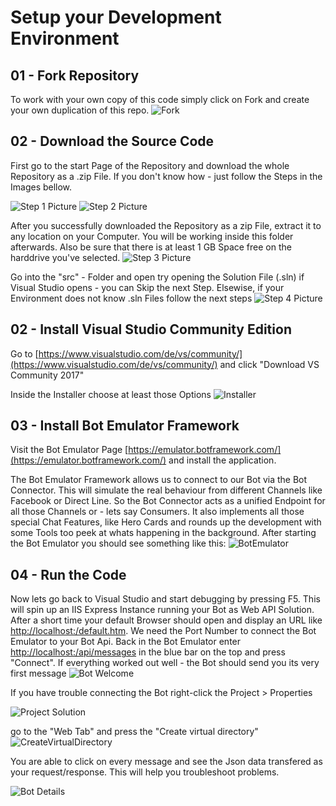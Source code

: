 # Setup your Development Environment

## 01 - Fork Repository

To work with your own copy of this code simply click on Fork and create your own duplication of this repo.
![Fork](https://xjm6sg.by3302.livefilestore.com/y4mxQshF5uY28qpkoR2qQ8Qe9VugAgr9iAm-OkzAYLtKb-hkybS9nKKBRsEhJNtCS4ygIQaBeGVcU9iw028XbwC0sUa2EJduxIP6T1YoI0zH9XXTYP4YV-t0t3qk8TUoLIgMC3afpDFH51aJ6RHiBr7Hh0UkAophmYyKX8fom4jfizOie__IDrSuJAsg4fG2v737j4RiMGUp2OusoBTZGKyeA?width=660&height=110&cropmode=none)

## 02 - Download the Source Code

First go to the start Page of the Repository and download the whole Repository as a .zip File.
If you don't know how - just follow the Steps in the Images bellow.

![Step 1 Picture](https://jrbxbq.by3302.livefilestore.com/y4m16h7USD4k2SjKHov2tpDyHfyPcJwC65qgGAx07bahtE0W1JRAyhyqSgXk1ytRQSFiYfm6med3k9KlGc7hXbH9JUGZ9ZO_HiBsvV5szPCFxs0u1DLlWN-Hn1ovQthDZy5lmqn28EdMC-3p-v_07QqBKodkzI6meKAFb4Dg6Frxx6v7pCnMNcYsNTMAYiXaBAbYR_uAu1MW3jm2tVfM4IDaA?width=660&height=225&cropmode=none "Go to Github Repository")
![Step 2 Picture](https://izvkyg.by3302.livefilestore.com/y4mYilIATOoc5FYLtXySkWOpPnlSHOCQAZ73fFLPuAaa1AYqM1-lL4oW_SLQPV-geHE6m7TojKJRYbljn8VUPKzPFuL56b3ra8I-aeM9Uru9-W2Ow4o6lNUg2HJcwWQfh_66V4UfG_UFJ3H0eQMoklExpyMKkVBnOG22_lYh7MRMOEcfiBOdKR7_Y57Y9g3W_zo_paTz1Q0IheHMlK02Z4plg?width=406&height=247&cropmode=none "Click Download as zip")

After you successfully downloaded the Repository as a zip File, extract it to any location on your Computer.
You will be working inside this folder afterwards. Also be sure that there is at least 1 GB Space free on the harddrive you've selected.
![Step 3 Picture](https://wsqzqa.by3302.livefilestore.com/y4mvgZaoQ9nTLhd1igeN6fxqlBuRYMc7EQ744gTMZNji30ih-0yLK0oIJUd2__1oUE1OJHI4MDx-5-aq1MjTVv2bIxlgZIGYeC5mTKdai1GjPx9J4VqrfWVv-7AfmuV6C0uEZ4sfH40Xm-qnVF5VsrFxnEZ89g0PnqhB0PaA4b3Si_AVY5On73LNAn8tSsg4RXON789-cSncVqfT3pmAgY_Cw?width=585&height=238&cropmode=none "Extract")

Go into the "src" - Folder and open try opening the Solution File (.sln) if Visual Studio opens - you can Skip the next Step.
Elsewise, if your Environment does not know .sln Files follow the next steps
![Step 4 Picture](https://kyimka.by3302.livefilestore.com/y4m8kRA4dc2LeebpjJMkXz2lXTIGzUgQU2o5eaeKdcL3TfPExoqsGTkvFHb6FGHiq9f2xg9ozvPpFEhLkMZzuf9vrK3lpDUN7jKpt6_17oUEvcbINsPtuj1w1rQUgqluMEp5JUuk-tm60R1suwKzeCpizu__Mc05Wqp3tqR-ReGTYE7EFTVtO4G1JYuP-gQkBNrvQnozHVnW2YNoIiUUTU-lA?width=596&height=524&cropmode=none)

## 02 - Install Visual Studio Community Edition

Go to [https://www.visualstudio.com/de/vs/community/](https://www.visualstudio.com/de/vs/community/) and click "Download VS Community 2017"

Inside the Installer choose at least those Options
![Installer](https://lpezmg.by3302.livefilestore.com/y4mtGT4HIV5UcLZ8ypeA8H91zIe6hD6I8NbHfiplNjKiUsmw9uF4Q92fz32tIMpd4qdygvUV70h_cSY3zNor4Kxqisqj4yzoFjetunOVMopZkvt3d9gKYQY3jwHnO-uOdB06Q3scqtYB5j642AAlExVkoPZ0nLHDEOeJaJ32u5_xvrwSUBXFhEBaesDJfsP1c6Xxwt-nXDmsJqsm_tVIaYuiA?width=660&height=400&cropmode=none)

## 03 - Install Bot Emulator Framework

Visit the Bot Emulator Page [https://emulator.botframework.com/](https://emulator.botframework.com/) and install the application.

The Bot Emulator Framework allows us to connect to our Bot via the Bot Connector. This will simulate the real behaviour from different Channels like Facebook or Direct Line.
So the Bot Connector acts as a unified Endpoint for all those Channels or - lets say Consumers. It also implements all those special Chat Features, like Hero Cards and rounds up the development with some Tools too peek at whats happening in the background. After starting the Bot Emulator you should see something like this:
![BotEmulator](https://9g1l7q.by3302.livefilestore.com/y4m-rPK1-6vDn-BhG_3yT__zfrno2NpmQI4tqEKvGmi_s7V_zoecszTdgpz0b_ReSg-oBkP9DsNgwBQkFaosmPp4hLVPgWnY1LmkOI5A51pqknLE7tg_B2yK3aMGRIvCdElqU-y_-jBzUfXr_o8a-5omZXt77FlN2f6u-lq3rJ7iRrtcZZMX35hICmBpZe5fQZoo_K6Oj4FgxK7lj6ImWyoxw?width=660&height=313&cropmode=none)

## 04 - Run the Code

Now lets go back to Visual Studio and start debugging by pressing F5. This will spin up an IIS Express Instance running your Bot as Web API Solution. After a short time your default Browser should open and display an URL like [http://localhost:<port>/default.htm](http://localhost:<port>/default.htm). We need the Port Number to connect the Bot Emulator to your Bot Api. Back in the Bot Emulator enter [http://localhost:<port>/api/messages](http://localhost:<port>/api/messages) in the blue bar on the top and press "Connect". If everything worked out well - the Bot should send you its very first message
![Bot Welcome](https://w5m9sg.by3302.livefilestore.com/y4mmPjiNh0ZHgjrG5SZGp6rtF00vppNcD0OYmlunjPmrZDDk2O5r9F2qW4ahZVHAxNlBVvwkRlJyDxBWVdxhTUk0-qFxkiRm3CbXhMIF5vsbbcddHjDYNVjy4_u_hCvSLZDb9jwnMPZgjNnS6xa-4WbTiDZVasUiGsU0aafl2bjmfNh0NfWe_LOgbeUgQNkKrvdn4JuN5WyJuHhcxhpoOi1ZQ?width=660&height=317&cropmode=none)

If you have trouble connecting the Bot right-click the Project > Properties

![Project Solution](https://jbbubq.by3302.livefilestore.com/y4mwin7vNGAA-8ZL_pbhCHKkuVbEW3mHEbZ3z6F29o-OmLuaLNTJTF3lZimjBCimL0_5nQNEboao3qG0RXyaqiuq53-pnJjua5SJcbUvHWNYg4b4Nqw8BmpSqfDA1_edW6qUaYgoeagR1AdI-IIGuNGW7beIBa-rhouuE90j2d7HNwRPNEEe1TXrpoy3JPIXUpeHK56DkyUNsglaUpzuyqFWg?width=281&height=129&cropmode=none)

go to the "Web Tab" and press the "Create virtual directory"
![CreateVirtualDirectory](https://wcqwqa.by3302.livefilestore.com/y4mm59PQqLfmja3QGmg611bFD7J0aBVB4_XybwjtFIztBJhg4kUNwaaIWeMsEakrKt3L6ysTsLF0gTO5-28QWjoF2Dq8i0faQskZrlC2Rhf60o-n2Xd4EwHM_klhzNRUNg65tKyy0ajXbCO0_8N-LvQjS6K8JKOSWzgohB5jc4De6mTPvXzXVDdMItKF7Ac-8g2bHddC_qdMZN6SqEnP96nvw?width=660&height=320&cropmode=none)

You are able to click on every message and see the Json data transfered as your request/response. This will help you troubleshoot problems.

![Bot Details](https://w5m9sg.by3302.livefilestore.com/y4mmPjiNh0ZHgjrG5SZGp6rtF00vppNcD0OYmlunjPmrZDDk2O5r9F2qW4ahZVHAxNlBVvwkRlJyDxBWVdxhTUk0-qFxkiRm3CbXhMIF5vsbbcddHjDYNVjy4_u_hCvSLZDb9jwnMPZgjNnS6xa-4WbTiDZVasUiGsU0aafl2bjmfNh0NfWe_LOgbeUgQNkKrvdn4JuN5WyJuHhcxhpoOi1ZQ?width=660&height=317&cropmode=none)